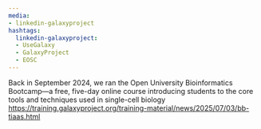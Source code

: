 ```yaml
---
media:
- linkedin-galaxyproject
hashtags:
  linkedin-galaxyproject:
  - UseGalaxy
  - GalaxyProject
  - EOSC
---
```

Back in September 2024, we ran the Open University Bioinformatics Bootcamp—a free, five-day online course introducing students to the core tools and techniques used in single-cell biology
https://training.galaxyproject.org/training-material/news/2025/07/03/bb-tiaas.html